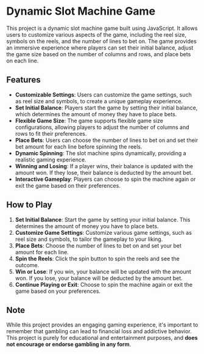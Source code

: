 # Dynamic Slot Machine Game

This project is a dynamic slot machine game built using JavaScript. It allows users to customize various aspects of the game, including the reel size, symbols on the reels, and the number of lines to bet on. The game provides an immersive experience where players can set their initial balance, adjust the game size based on the number of columns and rows, and place bets on each line.

## Features

- **Customizable Settings**: Users can customize the game settings, such as reel size and symbols, to create a unique gameplay experience.
- **Set Initial Balance**: Players start the game by setting their initial balance, which determines the amount of money they have to place bets.
- **Flexible Game Size**: The game supports flexible game size configurations, allowing players to adjust the number of columns and rows to fit their preferences.
- **Place Bets**: Users can choose the number of lines to bet on and set their bet amount for each line before spinning the reels.
- **Dynamic Spinning**: The slot machine spins dynamically, providing a realistic gaming experience.
- **Winning and Losing**: If a player wins, their balance is updated with the amount won. If they lose, their balance is deducted by the amount bet.
- **Interactive Gameplay**: Players can choose to spin the machine again or exit the game based on their preferences.

## How to Play

1. **Set Initial Balance**: Start the game by setting your initial balance. This determines the amount of money you have to place bets.
2. **Customize Game Settings**: Customize various game settings, such as reel size and symbols, to tailor the gameplay to your liking.
3. **Place Bets**: Choose the number of lines to bet on and set your bet amount for each line.
4. **Spin the Reels**: Click the spin button to spin the reels and see the outcome.
5. **Win or Lose**: If you win, your balance will be updated with the amount won. If you lose, your balance will be deducted by the amount bet.
6. **Continue Playing or Exit**: Choose to spin the machine again or exit the game based on your preferences.

## Note

While this project provides an engaging gaming experience, it's important to remember that gambling can lead to financial loss and addictive behavior. This project is purely for educational and entertainment purposes, and **does not encourage or endorse gambling in any form**.

